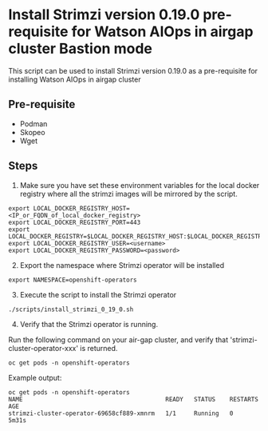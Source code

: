 # Install Strimzi version 0.19.0 pre-requisite for Watson AIOps in airgap cluster Bastion mode

This script can be used to install Strimzi version 0.19.0 as a pre-requisite for installing Watson AIOps in airgap cluster

## Pre-requisite

* Podman
* Skopeo
* Wget

## Steps

1. Make sure you have set these environment variables for the local docker registry where all the strimzi images will be mirrored by the script.

```
export LOCAL_DOCKER_REGISTRY_HOST=<IP_or_FQDN_of_local_docker_registry>
export LOCAL_DOCKER_REGISTRY_PORT=443
export LOCAL_DOCKER_REGISTRY=$LOCAL_DOCKER_REGISTRY_HOST:$LOCAL_DOCKER_REGISTRY_PORT
export LOCAL_DOCKER_REGISTRY_USER=<username>
export LOCAL_DOCKER_REGISTRY_PASSWORD=<password>
```

2. Export the namespace where Strimzi operator will be installed

```
export NAMESPACE=openshift-operators
```

3. Execute the script to install the Strimzi operator

```
./scripts/install_strimzi_0_19_0.sh
```

4. Verify that the Strimzi operator is running.

Run the following command on your air-gap cluster, and verify that 'strimzi-cluster-operator-xxx' is returned.

```
oc get pods -n openshift-operators
```

Example output:

```
oc get pods -n openshift-operators
NAME                                        READY   STATUS    RESTARTS   AGE
strimzi-cluster-operator-69658cf889-xmnrm   1/1     Running   0          5m31s
```